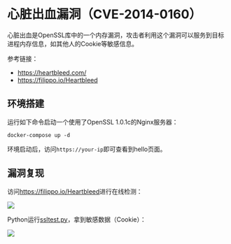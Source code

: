 # 心脏出血漏洞（CVE-2014-0160）

心脏出血是OpenSSL库中的一个内存漏洞，攻击者利用这个漏洞可以服务到目标进程内存信息，如其他人的Cookie等敏感信息。

参考链接：

- https://heartbleed.com/
- https://filippo.io/Heartbleed

## 环境搭建

运行如下命令启动一个使用了OpenSSL 1.0.1c的Nginx服务器：

```
docker-compose up -d
```

环境启动后，访问`https://your-ip`即可查看到hello页面。

## 漏洞复现

访问<https://filippo.io/Heartbleed>进行在线检测：

![](1.png)

Python运行[ssltest.py](ssltest.py)，拿到敏感数据（Cookie）：

![](2.png)